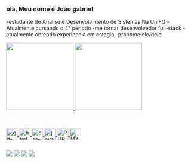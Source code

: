 ### olá, Meu nome é João gabriel

-estudante de Analise e Desenvolvimento de Sistemas Na UniFG
-Atualmente cursando o 4° periodo 
-me tornar desenvolvedor full-stack
-atualmente obtendo experiencia em estagio
-pronome:ele/dele
<div>
    <a href="http://github.com/joaogabrielmonte">
    <img height="180cm" src="https://github-readme-stats.vercel.app/api?username=joaogabrielmonte&show_icons=true&theme=dracula&include_all_commits=true&count_private=true"/>
    <img height="180cm" src="https://github-readme-stats.vercel.app/api/top-langs/?username=joaogabrielmonte&layout=compact&langs_count=16&theme=dracula"/>
</div>

##
<div style="display: inline_block"><br>      
 <img align="center" alt="git-gab" height="30" whidth="40" src="https://upload.wikimedia.org/wikipedia/commons/9/91/Octicons-mark-github.svg">
 <img align="center" alt="html-gab" height="30" whidth="40" src="https://cdn-icons-png.flaticon.com/256/1532/1532556.png">
 <img align="center" alt="css-gab" height="30" whidth="40" src="https://upload.wikimedia.org/wikipedia/commons/d/d5/CSS3_logo_and_wordmark.svg">
 <img align="center" alt="javaScript-gab" height="30" whidth="40" src="https://upload.wikimedia.org/wikipedia/commons/thumb/6/6a/JavaScript-logo.png/800px-JavaScript-logo.png">
 <img align="center" alt="PHP" height="30" whidth="40" src="https://w7.pngwing.com/pngs/751/3/png-transparent-logo-php-html-others-text-trademark-logo-thumbnail.png">
 <img align="center" alt="MYsQL" height="30" whidth="40" src="https://w7.pngwing.com/pngs/717/111/png-transparent-mysql-round-logo-tech-companies-thumbnail.png">
</div>


##
<div>
 <a href="www.linkedin.com/in/joão-gabriel-monte-lemos-52a9081b2" target="_blank"><img src="https://img.shields.io/badge/LinkedIn-0077B5?style=for-the-badge&logo=linkedin&logoColor=white" target="_blank"></a>
 <a href="https://www.instagram.com/j_gabriel77i/" target="_blank"><img src="https://img.shields.io/badge/Instagram-E4405F?style=for-the-badge&logo=instagram&logoColor=white" target="_blank"></a>
 <a href="" target="_blank"><img src="https://img.shields.io/badge/Discord-7289DA?style=for-the-badge&logo=discord&logoColor=white" target="_blank"></a>
 <a href="joaogabrielmonteg41@gmail.com" target="_blank"><img src="https://img.shields.io/badge/Gmail-D14836?style=for-the-badge&logo=gmail&logoColor=white" target="_blank"></a>
</div>

